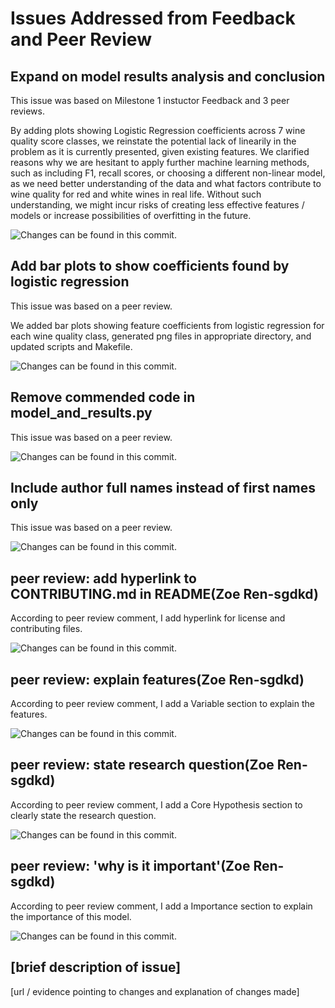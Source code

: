 # Issues Addressed from Feedback and Peer Review

## Expand on model results analysis and conclusion

This issue was based on Milestone 1 instuctor Feedback and 3 peer reviews.

By adding plots showing Logistic Regression coefficients across 7 wine quality score classes, we reinstate the potential lack of linearily in the problem as it is currently presented, given existing features. We clarified reasons why we are hesitant to apply further machine learning methods, such as including F1, recall scores, or choosing a different non-linear model, as we need better understanding of the data and what factors contribute to wine quality for red and white wines in real life. Without such understanding, we might incur risks of creating less effective features / models or increase possibilities of overfitting in the future.

![Changes can be found in this commit.](https://github.com/UBC-MDS/wine-quality-regressor-group-2/commit/83f242190b96a2b6cd2269380d224060fba22619)

## Add bar plots to show coefficients found by logistic regression

This issue was based on a peer review.

We added bar plots showing feature coefficients from logistic regression for each wine quality class, generated png files in appropriate directory, and updated scripts and Makefile.

![Changes can be found in this commit.](https://github.com/UBC-MDS/wine-quality-regressor-group-2/commit/e57f3f91fc2f6178ab918765ff792ebc7202990a)

## Remove commended code in model_and_results.py

This issue was based on a peer review.

![Changes can be found in this commit.](https://github.com/UBC-MDS/wine-quality-regressor-group-2/commit/64ea5df99d77b40d095f081705712fdd41f6db7d)

## Include author full names instead of first names only

This issue was based on a peer review.

![Changes can be found in this commit.](https://github.com/UBC-MDS/wine-quality-regressor-group-2/commit/e4c8b3ba198df9152ee66ebf02696874ac785b5a)

## peer review: add hyperlink to CONTRIBUTING.md in README(Zoe Ren-sgdkd)

According to peer review comment, I add hyperlink for license and contributing files.

![Changes can be found in this commit.](https://github.com/UBC-MDS/wine-quality-regressor-group-2/commit/2becbaf6902d36735200d0f4ed479eeac56272e0)

## peer review: explain features(Zoe Ren-sgdkd)

According to peer review comment, I add a Variable section to explain the features.

![Changes can be found in this commit.](https://github.com/UBC-MDS/wine-quality-regressor-group-2/commit/4998937fd7f9dc89ea8ebcbab1c71a362d1ee349)

## peer review: state research question(Zoe Ren-sgdkd)

According to peer review comment, I add a Core Hypothesis section to clearly state the research question.

![Changes can be found in this commit.](https://github.com/UBC-MDS/wine-quality-regressor-group-2/commit/89a5bea59c14b052789c6203d7a357688bfae76b)

## peer review: 'why is it important'(Zoe Ren-sgdkd)

According to peer review comment, I add a Importance section to explain the importance of this model.

![Changes can be found in this commit.](https://github.com/UBC-MDS/wine-quality-regressor-group-2/commit/bf1f01c7c855d1f202f33352c2ae37702e121728)

## [brief description of issue]

[url / evidence pointing to changes and explanation of changes made]